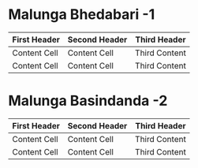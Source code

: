 
# Malunga Bhedabari -1

| First Header  | Second Header | Third Header |
| ------------- | ------------- |--------------|
| Content Cell  | Content Cell  |Third Content |
| Content Cell  | Content Cell  |Third Content |

# Malunga Basindanda -2

| First Header  | Second Header | Third Header |
| ------------- | ------------- |--------------|
| Content Cell  | Content Cell  |Third Content |
| Content Cell  | Content Cell  |Third Content |